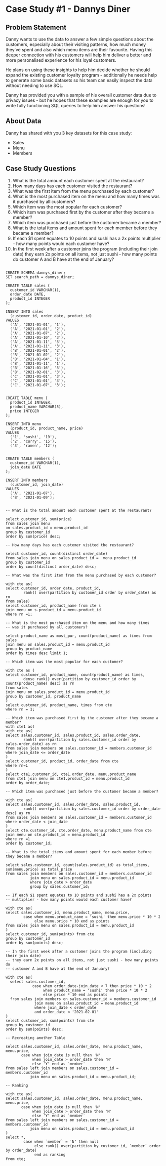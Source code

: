 # Case Study #1 - Dannys Diner

## Problem Statement

Danny wants to use the data to answer a few simple questions about the customers, especially about their visiting patterns, how much money they’ve spent and also which menu items are their favourite. Having this deeper connection with his customers will help him deliver a better and more personalised experience for his loyal customers.

He plans on using these insights to help him decide whether he should expand the existing customer loyalty program - additionally he needs help to generate some basic datasets so his team can easily inspect the data without needing to use SQL.

Danny has provided you with a sample of his overall customer data due to privacy issues - but he hopes that these examples are enough for you to write fully functioning SQL queries to help him answer his questions!

## About Data

Danny has shared with you 3 key datasets for this case study:

- Sales
- Menu
- Members

## Case Study Questions

1. What is the total amount each customer spent at the restaurant?
2. How many days has each customer visited the restaurant?
3. What was the first item from the menu purchased by each customer?
4. What is the most purchased item on the menu and how many times was it purchased by all customers?
5. Which item was the most popular for each customer?
6. Which item was purchased first by the customer after they became a member?
7. Which item was purchased just before the customer became a member?
8. What is the total items and amount spent for each member before they became a member?
9. If each $1 spent equates to 10 points and sushi has a 2x points multiplier - how many points would each customer have?
10. In the first week after a customer joins the program (including their join date) they earn 2x points on all items, not just sushi - how many points do customer A and B have at the end of January?


```

CREATE SCHEMA dannys_diner;
SET search_path = dannys_diner;

CREATE TABLE sales (
  customer_id VARCHAR(1),
  order_date DATE,
  product_id INTEGER
);

INSERT INTO sales
  (customer_id, order_date, product_id)
VALUES
  ('A', '2021-01-01', '1'),
  ('A', '2021-01-01', '2'),
  ('A', '2021-01-07', '2'),
  ('A', '2021-01-10', '3'),
  ('A', '2021-01-11', '3'),
  ('A', '2021-01-11', '3'),
  ('B', '2021-01-01', '2'),
  ('B', '2021-01-02', '2'),
  ('B', '2021-01-04', '1'),
  ('B', '2021-01-11', '1'),
  ('B', '2021-01-16', '3'),
  ('B', '2021-02-01', '3'),
  ('C', '2021-01-01', '3'),
  ('C', '2021-01-01', '3'),
  ('C', '2021-01-07', '3');
 

CREATE TABLE menu (
  product_id INTEGER,
  product_name VARCHAR(5),
  price INTEGER
);

INSERT INTO menu
  (product_id, product_name, price)
VALUES
  ('1', 'sushi', '10'),
  ('2', 'curry', '15'),
  ('3', 'ramen', '12');
  

CREATE TABLE members (
  customer_id VARCHAR(1),
  join_date DATE
);

INSERT INTO members
  (customer_id, join_date)
VALUES
  ('A', '2021-01-07'),
  ('B', '2021-01-09');
  
  
-- What is the total amount each customer spent at the restaurant?

select customer_id, sum(price)
from sales join menu
on sales.product_id = menu.product_id
group by customer_id
order by sum(price) desc;

-- How many days has each customer visited the restaurant?

select customer_id, count(distinct order_date) 
from sales join menu on sales.product_id =  menu.product_id
group by customer_id
order by count(distinct order_date) desc;

-- What was the first item from the menu purchased by each customer?

with cte as(
select customer_id, order_date, product_id,
		rank() over(partition by customer_id order by order_date) as rn
from sales)
select customer_id, product_name from cte s
join menu on s.product_id = menu.product_id
where rn =1;

-- What is the most purchased item on the menu and how many times 
-- was it purchased by all customers?

select product_name as most_pur, count(product_name) as times from sales
join menu on sales.product_id = menu.product_id
group by product_name
order by times desc limit 1;

-- Which item was the most popular for each customer?

with cte as (
select customer_id, product_name, count(product_name) as times,
		dense_rank() over(partition by customer_id order by count(product_name) desc) as rn
from sales
join menu on sales.product_id = menu.product_id
group by customer_id, product_name
)
select customer_id, product_name, times from cte
where rn = 1;

-- Which item was purchased first by the customer after they became a member?
with cte1 as(
with cte as(
select sales.customer_id, sales.product_id, sales.order_date,
		rank() over(partition by sales.customer_id order by sales.order_date) as rn
from sales join members on sales.customer_id = members.customer_id
where join_date <= order_date
)
select customer_id, product_id, order_date from cte
where rn=1
)
select cte1.customer_id, cte1.order_date, menu.product_name 
from cte1 join menu on cte1.product_id = menu.product_id
order by order_date;

-- Which item was purchased just before the customer became a member?

with cte as(
select sales.customer_id, sales.order_date, sales.product_id,
		rank() over(partition by sales.customer_id order by order_date desc) as rn
from sales join members on sales.customer_id = members.customer_id
where order_date < join_date
)
select cte.customer_id, cte.order_date, menu.product_name from cte
join menu on cte.product_id = menu.product_id
where rn =1
order by customer_id;

-- What is the total items and amount spent for each member before they became a member?

select sales.customer_id, count(sales.product_id) as total_items, sum(menu.price) as total_price
from sales join members on sales.customer_id = members.customer_id
		   join menu on sales.product_id = menu.product_id
           where join_date > order_date
           group by sales.customer_id;
           
-- If each $1 spent equates to 10 points and sushi has a 2x points 
-- multiplier - how many points would each customer have?

with cte as(
select sales.customer_id, menu.product_name, menu.price,
		case when menu.product_name = 'sushi' then menu.price * 10 * 2
			 else menu.price * 10 end as points
from sales join menu on sales.product_id = menu.product_id
)
select customer_id, sum(points) from cte
group by customer_id
order by sum(points) desc;

-- In the first week after a customer joins the program (including their join date) 
-- they earn 2x points on all items, not just sushi - how many points do 
-- customer A and B have at the end of January?

with cte as(
  select sales.customer_id,
			case when order_date-join_date < 7 then price * 10 * 2
				 when product_name = 'sushi' then price * 10 * 2
                 else price * 10 end as points
  from sales join members on sales.customer_id = members.customer_id
			 join menu on sales.product_id = menu.product_id
             where join_date < order_date
             and order_date < '2021-02-01'
)
select customer_id, sum(points) from cte
group by customer_id
order by sum(points) desc;
  
-- Recreating another Table
  
select sales.customer_id, sales.order_date, menu.product_name, menu.price,
	   case when join_date is null then 'N'
			when join_date > order_date then 'N'
			else 'Y' end as `member`
from sales left join members on sales.customer_id = members.customer_id
		   join menu on sales.product_id = menu.product_id;
  
-- Ranking

with cte as(
select sales.customer_id, sales.order_date, menu.product_name, menu.price,
	   case when join_date is null then 'N'
			when join_date > order_date then 'N'
			else 'Y' end as `member`
from sales left join members on sales.customer_id = members.customer_id
		   join menu on sales.product_id = menu.product_id
)
select *,
		case when `member` = 'N' then null
			 else rank() over(partition by customer_id, `member` order by order_date)
             end as ranking
from cte;

```
